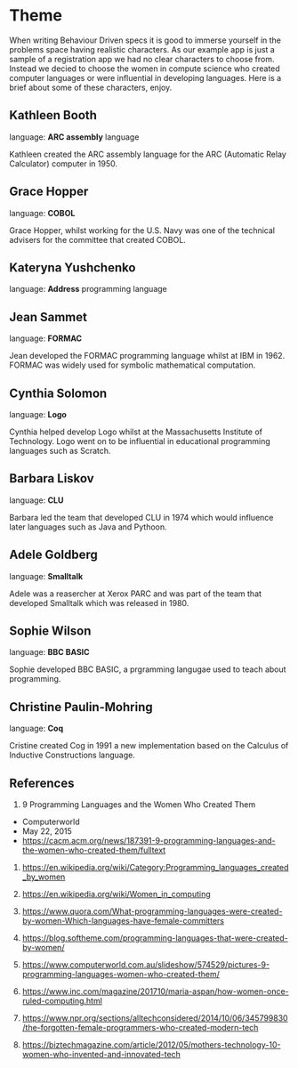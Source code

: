 # Theme

When writing Behaviour Driven specs it is good to immerse yourself in the problems space 
having realistic characters. As our example app is just a sample of a registration app we 
had no clear characters to choose from. Instead we decied to choose the women in compute 
science who created computer languages or were influential in developing languages. Here 
is a brief about some of these characters, enjoy.

## Kathleen Booth

language: **ARC assembly** language

Kathleen created the ARC assembly language for the ARC (Automatic Relay Calculator) computer 
in 1950.

## Grace Hopper

language: **COBOL**

Grace Hopper, whilst working for the U.S. Navy was one of the technical advisers for the 
committee that created COBOL.

## Kateryna Yushchenko

language: **Address** programming language

## Jean Sammet

language: **FORMAC**

Jean developed the FORMAC programming language whilst at IBM in 1962. FORMAC was widely 
used for symbolic mathematical computation.

## Cynthia Solomon

language: **Logo**

Cynthia helped develop Logo whilst at the Massachusetts Institute of Technology. Logo 
went on to be influential in educational programming languages such as Scratch.

## Barbara Liskov

language: **CLU**

Barbara led the team that developed CLU in 1974 which would influence later languages 
such as Java and Pythoon.

## Adele Goldberg

language: **Smalltalk**

Adele was a reasercher at Xerox PARC and was part of the team that developed Smalltalk 
which was released in 1980.

## Sophie Wilson

language: **BBC BASIC**

Sophie developed BBC BASIC, a prgramming langugae used to teach about programming.

## Christine Paulin-Mohring

language: **Coq**

Cristine created Cog in 1991 a new implementation based on the Calculus of Inductive 
Constructions language.

## References

1. 9 Programming Languages and the Women Who Created Them

- Computerworld
- May 22, 2015
- https://cacm.acm.org/news/187391-9-programming-languages-and-the-women-who-created-them/fulltext

1. https://en.wikipedia.org/wiki/Category:Programming_languages_created_by_women

1. https://en.wikipedia.org/wiki/Women_in_computing

1. https://www.quora.com/What-programming-languages-were-created-by-women-Which-languages-have-female-committers

1. https://blog.softheme.com/programming-languages-that-were-created-by-women/

1. https://www.computerworld.com.au/slideshow/574529/pictures-9-programming-languages-women-who-created-them/

1. https://www.inc.com/magazine/201710/maria-aspan/how-women-once-ruled-computing.html

1. https://www.npr.org/sections/alltechconsidered/2014/10/06/345799830/the-forgotten-female-programmers-who-created-modern-tech

1. https://biztechmagazine.com/article/2012/05/mothers-technology-10-women-who-invented-and-innovated-tech
